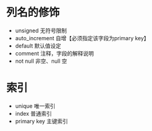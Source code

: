 # 列名的修饰
- unsigned 无符号限制
- auto_increment 自增【必须指定该字段为primary key】
- default 默认值设定
- comment 注释，字段的解释说明
- not null 非空、null 空

# 索引
- unique 唯一索引
- index 普通索引
- primary key 主键索引